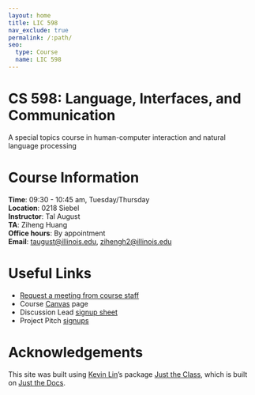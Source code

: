 ```yaml
---
layout: home
title: LIC 598
nav_exclude: true
permalink: /:path/
seo:
  type: Course
  name: LIC 598
---
```


# CS 598: Language, Interfaces, and Communication
A special topics course in human-computer interaction and natural language processing 

# Course Information

**Time**: 09:30 - 10:45 am, Tuesday/Thursday \
**Location**: 0218 Siebel  \
**Instructor**: Tal August \
**TA**: Ziheng Huang \
**Office hours**: By appointment \
**Email**: taugust@illinois.edu, zihengh2@illinois.edu 



# Useful Links
- [Request a meeting from course staff](https://forms.gle/29RViy6JLtk9o33B8) 
- Course [Canvas](https://canvas.illinois.edu/courses/56270) page 
- Discussion Lead [signup sheet](https://docs.google.com/spreadsheets/d/1eMa9mfGvB0RjBI9ShDLr_yEIkkKEoxHkffGwHhqS6TI/edit?usp=sharing)
- Project Pitch [signups](https://docs.google.com/spreadsheets/d/1ARy611WDLcx_4SXbLOWNMD-1fnT1xmxnzoCbR6aIQxA/edit?usp=sharing)
<!-- - Final Project Talk [signups](https://docs.google.com/spreadsheets/d/164zK-dC-iAy-HDUjOKTPTsHE1iHUQSWsU1jSP5uo3CE/edit?usp=sharing) -->

# Acknowledgements 
This site was built using [Kevin Lin](https://kevinl.info/)’s package [Just the Class](https://github.com/kevinlin1/just-the-class), which is built on [Just the Docs](https://pmarsceill.github.io/just-the-docs/).

